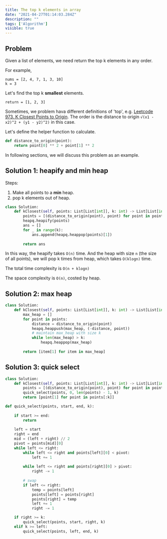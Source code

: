 ```yaml
---
title: The top k elements in array
date: "2021-04-27T01:14:03.284Z"
description: ""
tags: ['Algorithm']
visible: true
---
```


## Problem
Given a list of elements, we need return the top k elements in any order.

For example,
```
nums = [2, 4, 7, 1, 3, 10] 
k = 3
```
Let's find the top k **smallest** elements.
```
return = [1, 2, 3]
```

Sometimes, we problem hava different definitions of 'top', e.g. [Leetcode 973. K Closest Points to Origin](https://leetcode.com/problems/k-closest-points-to-origin/). The order is the distance to origin `√(x1 - x2)^2 + (y1 - y2)^2)` in this case. 

Let's define the helper function to calculate.
```python
def distance_to_origin(point):
    return point[0] ** 2 + point[1] ** 2
```

In following sections, we will discuss this problem as an example.

## Solution 1: heapify and min heap

Steps:
1. Make all points to a **min** heap.
2. pop k elements out of heap.


```python
class Solution:
    def kClosest(self, points: List[List[int]], k: int) -> List[List[int]]:
        points = [(distance_to_origin(point), point) for point in points]
        heapq.heapify(points)
        ans = []
        for _ in range(k):
            ans.append(heapq.heappop(points)[1])
            
        return ans
```

In this way, the heapify takes `O(n)` time. And the heap with size `n` (the size of all points), we will pop k times from heap, which takes `O(klogn)` time.

The total time complexity is `O(n + klogn)`

The space complexity is `O(n)`, costed by heap.

## Solution 2: max heap

```python
class Solution:
    def kClosest(self, points: List[List[int]], k: int) -> List[List[int]]:
        max_heap = []
        for point in points:
            distance = distance_to_origin(point)
            heapq.heappush(max_heap, (-distance, point))
            # maintain max_heap with size k
            while len(max_heap) > k:
                heapq.heappop(max_heap)
        
        return [item[1] for item in max_heap]
```

## Solution 3: quick select
```python
class Solution:
    def kClosest(self, points: List[List[int]], k: int) -> List[List[int]]:
        points = [(distance_to_origin(point), point) for point in points]
        quick_select(points, 0, len(points) - 1, k)
        return [point[1] for point in points[:k]]

def quick_select(points, start, end, k):
    
    if start >= end:
        return
    
    left = start
    right = end
    mid = (left + right) // 2
    pivot = points[mid][0]
    while left <= right:
        while left <= right and points[left][0] < pivot:
            left += 1
        
        while left <= right and points[right][0] > pivot:
            right -= 1
            
        # swap
        if left <= right:
            temp = points[left]
            points[left] = points[right]
            points[right] = temp
            left += 1
            right -= 1

    if right >= k:
        quick_select(points, start, right, k)
    elif k >= left:
        quick_select(points, left, end, k)
```